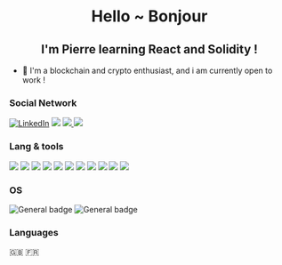 <h1 align="center" dir="auto">Hello ~ Bonjour </h1>
<h2 align="center" dir="auto"> I'm Pierre learning React and Solidity ! </h2>

- 🔭 I'm a blockchain and crypto enthusiast, and i am currently open to work !



<h3 align="left" dir="auto"><a id="user-content-hi-guys-" class="anchor" aria-hidden="true" href="#Social-Network"></a>Social Network </h3>

<div class.display:flex;>
<a href="https://www.linkedin.com/in/pierre-orgeret/" >
                <img src="https://img.shields.io/badge/LinkedIn-blue?style=flat-square&amp;logo=linkedin" alt="LinkedIn"></a 
<a href="mailto:pierreorgeret@gmail.com " > 
                <img src="https://img.shields.io/badge/Gmail-D14836?style=for-the-badge&logo=gmail&logoColor=white;logo=Gmail"</a>
<a href="compote0"> 
                <img src="https://img.shields.io/badge/Discord-7289DA?style=for-the-badge&logo=discord&logoColor=white"</a>
 <a href="https://twitter.com/exe_compote">
         <img src ="https://img.shields.io/badge/Twitter-1DA1F2?style=for-the-badge&logo=twitter&logoColor=white"</a>
         </div>


 

<h3 align="left" dir="auto"><a id="user-content-hi-guys-" class="anchor" aria-hidden="true" href="#Social-Network"></a>Lang & tools</h3>
<div class.display:flex;>
<a>
         <img src ="https://img.shields.io/badge/HTML5-E34F26?style=for-the-badge&logo=html5&logoColor=white"</a>
                 
<a>
         <img src ="https://img.shields.io/badge/CSS-239120?&style=for-the-badge&logo=css3&logoColor=white"</a>
  <a>
         <img src ="https://img.shields.io/badge/JavaScript-F7DF1E?style=for-the-badge&logo=javascript&logoColor=black"</a>
                                 
  <a>
         <img src ="https://img.shields.io/badge/TypeScript-007ACC?style=for-the-badge&logo=typescript&logoColor=white"</a>
  <a>
         <img src ="https://img.shields.io/badge/React-20232A?style=for-the-badge&logo=react&logoColor=61DAFB"</a>    

  <a>
    <img src ="https://img.shields.io/badge/Solidity-e6e6e6?style=for-the-badge&logo=solidity&logoColor=black">
  </a>
    <a>
    <img src ="https://img.shields.io/badge/next%20js-000000?style=for-the-badge&logo=nextdotjs&logoColor=white">
  </a>
    <a>
    <img src ="https://img.shields.io/badge/Tailwind_CSS-38B2AC?style=for-the-badge&logo=tailwind-css&logoColor=white">
  </a>
    <a>
    <img src ="https://img.shields.io/badge/Mocha-8D6748?style=for-the-badge&logo=Mocha&logoColor=white">
  </a>
    <a>
    <img src ="https://img.shields.io/badge/chai-A30701?style=for-the-badge&logo=chai&logoColor=white">
  </a>
      <a>
    <img src ="https://img.shields.io/badge/Ethereum-3C3C3D?style=for-the-badge&logo=Ethereum&logoColor=white">
  </a>
          

  </div>

<h3 align="left" dir="auto"><a id="user-content-hi-guys-" class="anchor" aria-hidden="true" href="#Social-Network"></a>OS </h3>

![General badge](https://img.shields.io/badge/macOS-000000.svg?style=for-the-badge&logo=macOS&logoColor=white) ![General badge](https://img.shields.io/badge/Windows-0078D6.svg?style=for-the-badge&logo=Windows&logoColor=white)

<h3 align="left" dir="auto"><a id="user-content-hi-guys-" class="anchor" aria-hidden="true" href="#Social-Network"></a>Languages </h3>

🇬🇧 🇫🇷           
         


